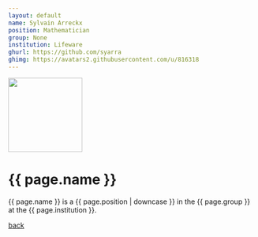 ```yaml
---
layout: default
name: Sylvain Arreckx
position: Mathematician
group: None
institution: Lifeware
ghurl: https://github.com/syarra
ghimg: https://avatars2.githubusercontent.com/u/816318
---
```


<a href="{{ page.ghurl }}"><img src="{{ page.ghimg }}" height="150px"/></a>

# {{ page.name }}

{{ page.name }} is a {{ page.position | downcase }} in the {{ page.group }} at the {{ page.institution }}.

<a href="{{ site.baseurl }}">back</a>

